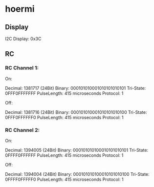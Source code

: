 # hoermi


## Display
I2C Display: 0x3C

## RC

### RC Channel 1:

On:

Decimal: 1381717 (24Bit) Binary: 000101010001010101010101 Tri-State: 0FFF0FFFFFFF PulseLength: 415 microseconds Protocol: 1

Off:

Decimal: 1381716 (24Bit) Binary: 000101010001010101010100 Tri-State: 0FFF0FFFFFF0 PulseLength: 415 microseconds Protocol: 1

### RC Channel 2:

On:

Decimal: 1394005 (24Bit) Binary: 000101010100010101010101 Tri-State: 0FFFF0FFFFFF PulseLength: 415 microseconds Protocol: 1

Off:

Decimal: 1394004 (24Bit) Binary: 000101010100010101010100 Tri-State: 0FFFF0FFFFF0 PulseLength: 415 microseconds Protocol: 1
